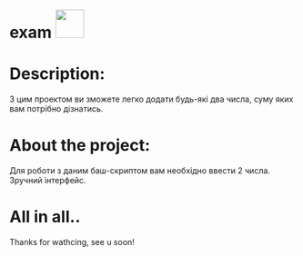 # exam   <img src="https://octodex.github.com/images/daftpunktocat-thomas.gif" width="50" height="50" />
# Description:
З цим проектом ви зможете легко додати будь-які два числа, суму яких вам потрібно дізнатись.
# About the project:
Для роботи з даним баш-скриптом вам необхідно ввести 2 числа. Зручний інтерфейс.
# All in all..
Thanks for wathcing, see u soon! 
